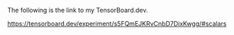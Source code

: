 The following is the link to my TensorBoard.dev.

https://tensorboard.dev/experiment/s5FQmEJKRvCnbD7DixKwgg/#scalars
